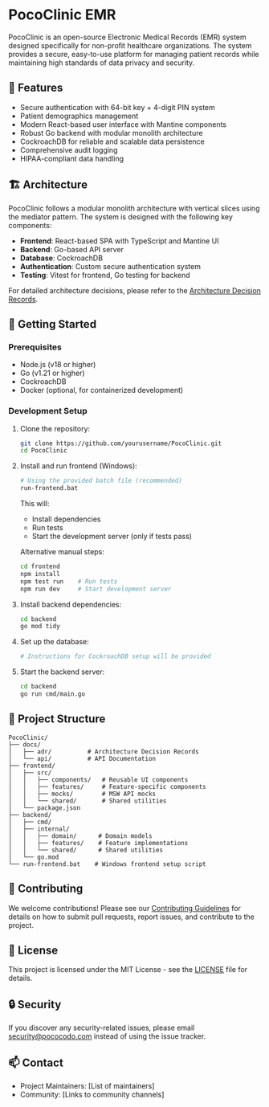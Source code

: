# PocoClinic EMR

PocoClinic is an open-source Electronic Medical Records (EMR) system designed specifically for non-profit healthcare organizations. The system provides a secure, easy-to-use platform for managing patient records while maintaining high standards of data privacy and security.

## 🌟 Features

- Secure authentication with 64-bit key + 4-digit PIN system
- Patient demographics management
- Modern React-based user interface with Mantine components
- Robust Go backend with modular monolith architecture
- CockroachDB for reliable and scalable data persistence
- Comprehensive audit logging
- HIPAA-compliant data handling

## 🏗️ Architecture

PocoClinic follows a modular monolith architecture with vertical slices using the mediator pattern. The system is designed with the following key components:

- **Frontend**: React-based SPA with TypeScript and Mantine UI
- **Backend**: Go-based API server
- **Database**: CockroachDB
- **Authentication**: Custom secure authentication system
- **Testing**: Vitest for frontend, Go testing for backend

For detailed architecture decisions, please refer to the [Architecture Decision Records](./docs/adr/README.md).

## 🚀 Getting Started

### Prerequisites

- Node.js (v18 or higher)
- Go (v1.21 or higher)
- CockroachDB
- Docker (optional, for containerized development)

### Development Setup

1. Clone the repository:
   ```bash
   git clone https://github.com/yourusername/PocoClinic.git
   cd PocoClinic
   ```

2. Install and run frontend (Windows):
   ```bash
   # Using the provided batch file (recommended)
   run-frontend.bat
   ```
   This will:
   - Install dependencies
   - Run tests
   - Start the development server (only if tests pass)

   Alternative manual steps:
   ```bash
   cd frontend
   npm install
   npm test run    # Run tests
   npm run dev     # Start development server
   ```

3. Install backend dependencies:
   ```bash
   cd backend
   go mod tidy
   ```

4. Set up the database:
   ```bash
   # Instructions for CockroachDB setup will be provided
   ```

5. Start the backend server:
   ```bash
   cd backend
   go run cmd/main.go
   ```

## 📁 Project Structure

```
PocoClinic/
├── docs/
│   ├── adr/          # Architecture Decision Records
│   └── api/          # API Documentation
├── frontend/
│   ├── src/
│   │   ├── components/   # Reusable UI components
│   │   ├── features/     # Feature-specific components
│   │   ├── mocks/        # MSW API mocks
│   │   └── shared/       # Shared utilities
│   └── package.json
├── backend/
│   ├── cmd/
│   ├── internal/
│   │   ├── domain/      # Domain models
│   │   ├── features/    # Feature implementations
│   │   └── shared/      # Shared utilities
│   └── go.mod
└── run-frontend.bat    # Windows frontend setup script
```

## 🤝 Contributing

We welcome contributions! Please see our [Contributing Guidelines](./CONTRIBUTING.md) for details on how to submit pull requests, report issues, and contribute to the project.

## 📜 License

This project is licensed under the MIT License - see the [LICENSE](./LICENSE) file for details.

## 🔒 Security

If you discover any security-related issues, please email security@pococodo.com instead of using the issue tracker.

## 📫 Contact

- Project Maintainers: [List of maintainers]
- Community: [Links to community channels]
